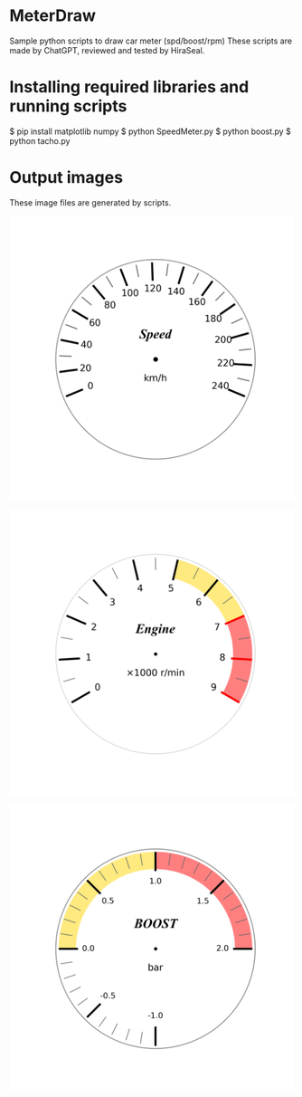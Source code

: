 # MeterDraw
Sample python scripts to draw car meter (spd/boost/rpm)
These scripts are made by ChatGPT, reviewed and tested by HiraSeal.

# Installing required libraries and running scripts 
$ pip install matplotlib numpy
$ python SpeedMeter.py
$ python boost.py
$ python tacho.py


# Output images
These image files are generated by scripts.

!["SpeedMeter"](https://github.com/HiraSeal/MeterDraw/blob/main/spdmeter.png)

!["TachoMeter"](https://github.com/HiraSeal/MeterDraw/blob/main/tachometer.png)

!["BoostMeter"](https://github.com/HiraSeal/MeterDraw/blob/main/boostmeter.png)
